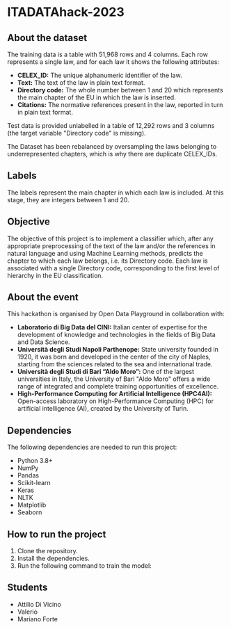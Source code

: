 # ITADATAhack-2023

## About the dataset

The training data is a table with 51,968 rows and 4 columns. Each row represents a single law, and for each law it shows the following attributes:

* **CELEX_ID:** The unique alphanumeric identifier of the law.
* **Text:** The text of the law in plain text format.
* **Directory code:** The whole number between 1 and 20 which represents the main chapter of the EU in which the law is inserted.
* **Citations:** The normative references present in the law, reported in turn in plain text format.

Test data is provided unlabelled in a table of 12,292 rows and 3 columns (the target variable "Directory code" is missing).

The Dataset has been rebalanced by oversampling the laws belonging to underrepresented chapters, which is why there are duplicate CELEX_IDs.

## Labels

The labels represent the main chapter in which each law is included. At this stage, they are integers between 1 and 20.

## Objective

The objective of this project is to implement a classifier which, after any appropriate preprocessing of the text of the law and/or the references in natural language and using Machine Learning methods, predicts the chapter to which each law belongs, i.e. its Directory code. Each law is associated with a single Directory code, corresponding to the first level of hierarchy in the EU classification.

## About the event

This hackathon is organised by Open Data Playground in collaboration with:

* **Laboratorio di Big Data del CINI:** Italian center of expertise for the development of knowledge and technologies in the fields of Big Data and Data Science.
* **Università degli Studi Napoli Parthenope:** State university founded in 1920, it was born and developed in the center of the city of Naples, starting from the sciences related to the sea and international trade.
* **Università degli Studi di Bari “Aldo Moro”:** One of the largest universities in Italy, the University of Bari "Aldo Moro" offers a wide range of integrated and complete training opportunities of excellence.
* **High-Performance Computing for Artificial Intelligence (HPC4AI):** Open-access laboratory on High-Performance Computing (HPC) for artificial intelligence (AI), created by the University of Turin.

## Dependencies

The following dependencies are needed to run this project:

* Python 3.8+
* NumPy
* Pandas
* Scikit-learn
* Keras
* NLTK
* Matplotlib
* Seaborn

## How to run the project

1. Clone the repository.
2. Install the dependencies.
3. Run the following command to train the model:

## Students

* Attilio Di Vicino
* Valerio
* Mariano Forte
```
